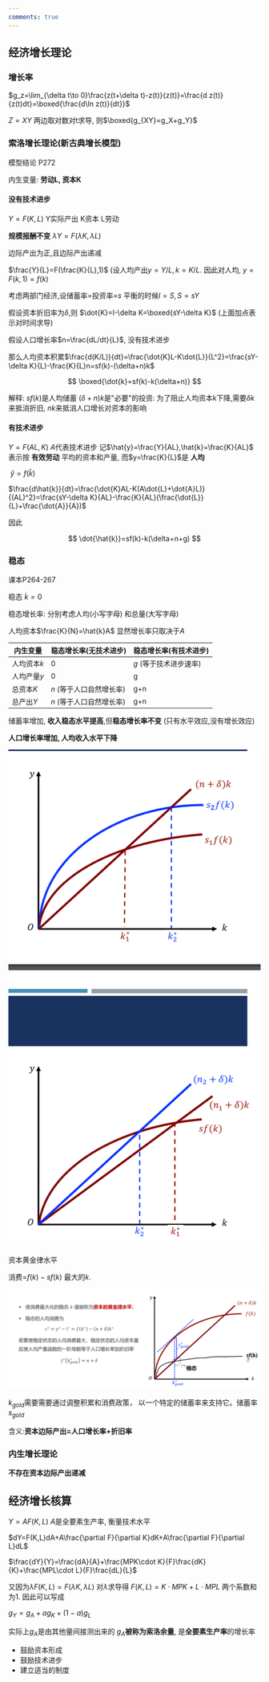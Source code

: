 ```yaml
---
comments: true
---
```

## 经济增长理论

### 增长率

$g_z=\lim_{\delta t\to 0}\frac{z(t+\delta t)-z(t)}{z(t)}=\frac{d z(t)}{z(t)dt}=\boxed{\frac{d\ln z(t)}{dt}}$

$Z=XY$ 两边取对数对t求导, 则$\boxed{g_{XY}=g_X+g_Y}$

### 索洛增长理论(新古典增长模型)

模型结论 P272

内生变量: **劳动L, 资本K**

#### 没有技术进步

$Y=F(K,L)$   Y实际产出   K资本  L劳动

**规模报酬不变** $\lambda Y=F(\lambda K,\lambda L)$

边际产出为正,且边际产出递减

$\frac{Y}{L}=F(\frac{K}{L},1)$   (设人均产出$y=Y/L,k=K/L$. 因此对人均, $y=F(k,1)=f(k)$

考虑两部门经济,设储蓄率=投资率=$s$ 平衡的时候$I=S,S=sY$

假设资本折旧率为$\delta$,则   $\dot{K}=I-\delta K=\boxed{sY-\delta K}$    (上面加点表示对时间求导)

假设人口增长率$n=\frac{dL/dt}{L}$, 没有技术进步

那么人均资本积累$\frac{d(K/L)}{dt}=\frac{\dot{K}L-K\dot{L}}{L^2}=\frac{sY-\delta K}{L}-\frac{K}{L}n=sf(k)-(\delta+n)k$


$$
\boxed{\dot{k}=sf(k)-k(\delta+n)}
$$


解释: $sf(k)$是人均储蓄   $(\delta+n)k$是"必要"的投资: 为了阻止人均资本k下降,需要$\delta k$来抵消折旧, $nk$来抵消人口增长对资本的影响



#### 有技术进步

$Y=F(AL,K)$ $A$代表技术进步   记$\hat{y}=\frac{Y}{AL},\hat{k}=\frac{K}{AL}$ 表示按 **有效劳动** 平均的资本和产量, 而$y=\frac{K}{L}$是 **人均**

​     $\hat{y}=f(\hat{k})$

$\frac{d\hat{k}}{dt}=\frac{\dot{K}AL-K(A\dot{L}+\dot{A}L)}{(AL)^2}=\frac{sY-\delta K}{AL}-\frac{K}{AL}(\frac{\dot{L}}{L}+\frac{\dot{A}}{A})$

因此


$$
\dot{\hat{k}}=sf(k)-k(\delta+n+g)
$$



### 稳态

课本P264-267

稳态 $\dot{k}=0$ 

稳态增长率:  分别考虑人均(小写字母)  和总量(大写字母)

人均资本$\frac{K}{N}=\hat{k}A$  显然增长率只取决于$A$

| 内生变量    | 稳态增长率(无技术进步)   | 稳态增长率(有技术进步) |
| ----------- | ------------------------ | ---------------------- |
| 人均资本$k$ | 0                        | $g$ (等于技术进步速率) |
| 人均产量$y$ | 0                        | g                      |
| 总资本$K$   | $n$ (等于人口自然增长率) | g+n                    |
| 总产出$Y$   | $n$ (等于人口自然增长率) | g+n                    |



储蓄率增加, **收入稳态水平提高**,但**稳态增长率不变**  (只有水平效应,没有增长效应)

**人口增长率增加, 人均收入水平下降**

![](../../_resources/bfa09c53002d01608ad8cc2ea331d5fa.png)

资本黄金律水平

消费=$f(k)-sf(k)$  最大的$k$.     

![24151f119a714015ad3c357954a2a30c.png](../../_resources/24151f119a714015ad3c357954a2a30c.png)

$k_{gold}$需要需要通过调整积累和消费政策， 以一个特定的储蓄率来支持它。储蓄率$s_{gold}$

含义:**资本边际产出=人口增长率+折旧率**

### 内生增长理论

**不存在资本边际产出递减**

## 经济增长核算

$Y=AF(K,L)$   $A$是全要素生产率, 衡量技术水平

$dY=F(K,L)dA+A\frac{\partial F}{\partial K}dK+A\frac{\partial F}{\partial L}dL$

$\frac{dY}{Y}=\frac{dA}{A}+\frac{MPK\cdot K}{F}\frac{dK}{K}+\frac{MPL\cdot L}{F}\frac{dL}{L}$

又因为$\lambda F(K,L)=F(\lambda K,\lambda L)$  对$\lambda$求导得 $F(K,L)=K\cdot MPK+L\cdot MPL$  两个系数和为1. 因此可以写成

$g_Y=g_A+ag_K+(1-a)g_L$

实际上$g_A$是由其他量间接测出来的  $g_A$**被称为索洛余量**,  是**全要素生产率**的增长率



- 鼓励资本形成
- 鼓励技术进步
- 建立适当的制度